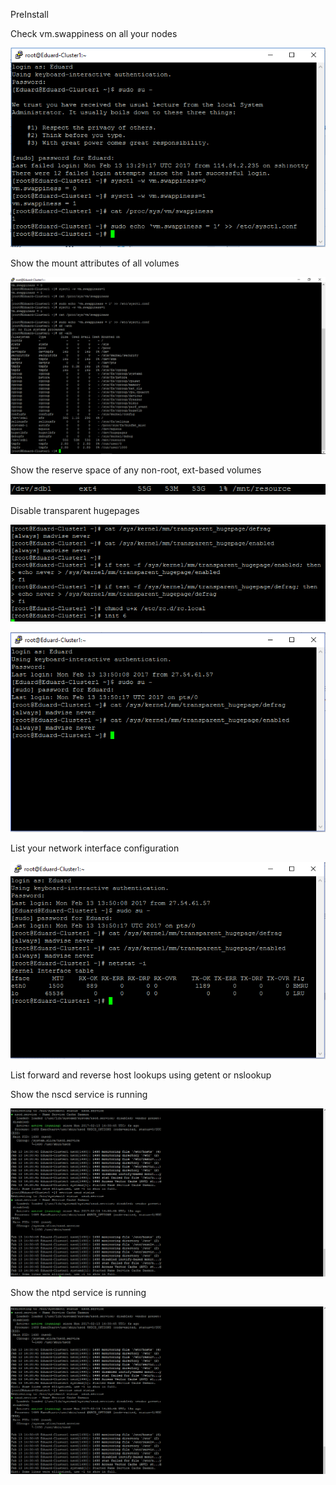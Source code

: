 PreInstall

Check vm.swappiness on all your nodes

![1](https://github.com/servaed/SEBC/blob/master/installation/png/Swappiness.PNG)

Show the mount attributes of all volumes

![2](https://github.com/servaed/SEBC/blob/master/installation/png/Show%20Mount%20Attributes.PNG)

Show the reserve space of any non-root, ext-based volumes

![3](https://github.com/servaed/SEBC/blob/master/installation/png/ext-BasedVolume.PNG)

Disable transparent hugepages

![4](https://github.com/servaed/SEBC/blob/master/installation/png/DisableTHP.PNG)

![5](https://github.com/servaed/SEBC/blob/master/installation/png/DisableTHP2.PNG)

List your network interface configuration

![6](https://github.com/servaed/SEBC/blob/master/installation/png/Network%20Interface.PNG)

List forward and reverse host lookups using getent or nslookup



Show the nscd service is running

![7](https://github.com/servaed/SEBC/blob/master/installation/png/NTPD%20and%20NSCD.PNG)

Show the ntpd service is running

![8](https://github.com/servaed/SEBC/blob/master/installation/png/NTPD%20and%20NSCD.PNG)
